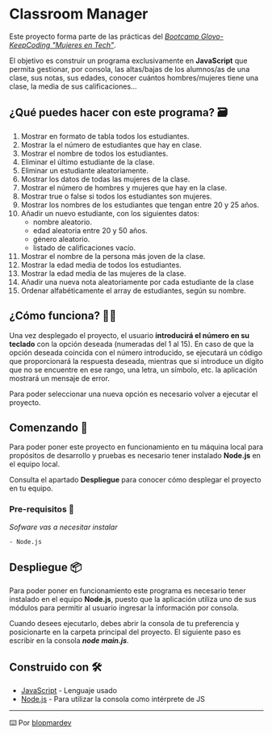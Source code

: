 # Classroom Manager

Este proyecto forma parte de las prácticas del _[Bootcamp Glovo-KeepCoding "Mujeres en Tech"](https://keepcoding.io/nuestros-bootcamps/mujeres-glovo/)_.

El objetivo es construir un programa exclusivamente en **JavaScript** que permita gestionar, por consola, las altas/bajas de los alumnos/as de una clase, sus notas, sus edades, conocer cuántos hombres/mujeres tiene una clase, la media de sus calificaciones...

## ¿Qué puedes hacer con este programa? 🗃️

1. Mostrar en formato de tabla todos los estudiantes.
2. Mostrar la el número de estudiantes que hay en clase.
3. Mostrar el nombre de todos los estudiantes.
4. Eliminar el último estudiante de la clase.
5. Eliminar un estudiante aleatoriamente.
6. Mostrar los datos de todas las mujeres de la clase.
7. Mostrar el número de hombres y mujeres que hay en la clase.
8. Mostrar true o false si todos los estudiantes son mujeres.
9. Mostrar los nombres de los estudiantes que tengan entre 20 y 25 años.
10. Añadir un nuevo estudiante, con los siguientes datos:
    - nombre aleatorio.
    - edad aleatoria entre 20 y 50 años.
    - género aleatorio.
    - listado de calificaciones vacío.
11. Mostrar el nombre de la persona más joven de la clase.
12. Mostrar la edad media de todos los estudiantes.
13. Mostrar la edad media de las mujeres de la clase.
14. Añadir una nueva nota aleatoriamente por cada estudiante de la clase
15. Ordenar alfabéticamente el array de estudiantes, según su nombre.

## ¿Cómo funciona? 👩‍💻

Una vez desplegado el proyecto, el usuario **introducirá el número en su teclado** con la opción deseada (numeradas del 1 al 15). En caso de que la opción deseada coincida con el número introducido, se ejecutará un código que proporcionará la respuesta deseada, mientras que si introduce un dígito que no se encuentre en ese rango, una letra, un símbolo, etc. la aplicación mostrará un mensaje de error.

Para poder seleccionar una nueva opción es necesario volver a ejecutar el proyecto.

## Comenzando 🚀

Para poder poner este proyecto en funcionamiento en tu máquina local para propósitos de desarrollo y pruebas es necesario tener instalado **Node.js** en el equipo local.

Consulta el apartado **Despliegue** para conocer cómo desplegar el proyecto en tu equipo.

### Pre-requisitos 🔧

_Sofware vas a necesitar instalar_

```
- Node.js
```

## Despliegue 📦

Para poder poner en funcionamiento este programa es necesario tener instalado en el equipo **Node.js**, puesto que la aplicación utiliza uno de sus módulos para permitir al usuario ingresar la información por consola.

Cuando desees ejecutarlo, debes abrir la consola de tu preferencia y posicionarte en la carpeta principal del proyecto.
El siguiente paso es escribir en la consola **_node main.js_**.

## Construido con 🛠️

* [JavaScript](#) - Lenguaje usado
* [Node.js](https://nodejs.org/es/) - Para utilizar la consola como intérprete de JS

---
⌨️ Por [blopmardev](https://github.com/blopmardev/)